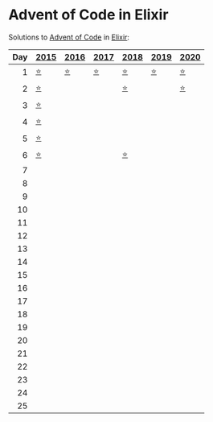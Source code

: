 # Advent of Code in Elixir

Solutions to [Advent of Code](https://adventofcode.com/) in [Elixir](https://elixir-lang.org/):

|   Day | [2015](lib/2015)                                        | [2016](lib/2016)                       | [2017](lib/2017)                 | [2018](lib/2018)                             | [2019](lib/2019)                                    | [2020](lib/2020)                     |
|------:|:--------------------------------------------------------|:---------------------------------------|:---------------------------------|:---------------------------------------------|:----------------------------------------------------|:-------------------------------------|
|     1 | [⭐](lib/2015/01_not_quite_lisp)                         | [⭐](lib/2016/01_no_time_for_a_taxicab) | [⭐](lib/2017/01_inverse_captcha) | [⭐](lib/2018/01_chronal_calibration)         | [⭐](lib/2019/01_the_tyranny_of_the_rocket_equation) | [⭐](lib/2020/01_report_repair)       |
|     2 | [⭐](lib/2015/02_i_was_told_there_would_be_no_math)      |                                        |                                  | [⭐](lib/2018/02_inventory_management_system) |                                                     | [⭐](lib/2020/02_password_philosophy) |
|     3 | [⭐](lib/2015/03_perfectly_spherical_houses_in_a_vacuum) |                                        |                                  |                                              |                                                     |                                      |
|     4 | [⭐](lib/2015/04_the_ideal_stocking_stuffer)             |                                        |                                  |                                              |                                                     |                                      |
|     5 | [⭐](lib/2015/05_doesnt_he_have_intern-elves_for_this)   |                                        |                                  |                                              |                                                     |                                      |
|     6 | [⭐](lib/2015/06_probably_a_fire_hazard)                 |                                        |                                  | [⭐](lib/2018/06_chronal_coordinates)         |                                                     |                                      |
|     7 |                                                         |                                        |                                  |                                              |                                                     |                                      |
|     8 |                                                         |                                        |                                  |                                              |                                                     |                                      |
|     9 |                                                         |                                        |                                  |                                              |                                                     |                                      |
|    10 |                                                         |                                        |                                  |                                              |                                                     |                                      |
|    11 |                                                         |                                        |                                  |                                              |                                                     |                                      |
|    12 |                                                         |                                        |                                  |                                              |                                                     |                                      |
|    13 |                                                         |                                        |                                  |                                              |                                                     |                                      |
|    14 |                                                         |                                        |                                  |                                              |                                                     |                                      |
|    15 |                                                         |                                        |                                  |                                              |                                                     |                                      |
|    16 |                                                         |                                        |                                  |                                              |                                                     |                                      |
|    17 |                                                         |                                        |                                  |                                              |                                                     |                                      |
|    18 |                                                         |                                        |                                  |                                              |                                                     |                                      |
|    19 |                                                         |                                        |                                  |                                              |                                                     |                                      |
|    20 |                                                         |                                        |                                  |                                              |                                                     |                                      |
|    21 |                                                         |                                        |                                  |                                              |                                                     |                                      |
|    22 |                                                         |                                        |                                  |                                              |                                                     |                                      |
|    23 |                                                         |                                        |                                  |                                              |                                                     |                                      |
|    24 |                                                         |                                        |                                  |                                              |                                                     |                                      |
|    25 |                                                         |                                        |                                  |                                              |                                                     |                                      |
